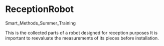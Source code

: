 # ReceptionRobot
Smart_Methods_Summer_Training 


This is the collected parts of a robot designed for reception purposes It is important to reevaluate the measurements of its pieces before installation.
